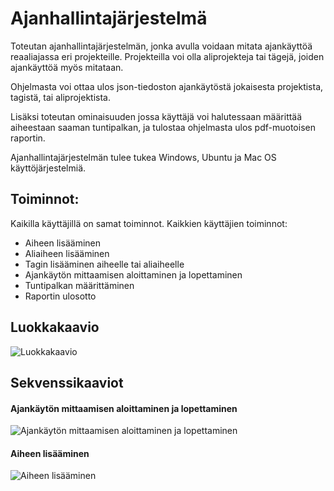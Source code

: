 # Ajanhallintajärjestelmä

Toteutan ajanhallintajärjestelmän, jonka avulla voidaan mitata ajankäyttöä reaaliajassa eri projekteille. Projekteilla voi olla aliprojekteja tai tägejä, joiden ajankäyttöä myös mitataan.

Ohjelmasta voi ottaa ulos json-tiedoston ajankäytöstä jokaisesta projektista, tagistä, tai aliprojektista.

Lisäksi toteutan ominaisuuden jossa käyttäjä voi halutessaan määrittää aiheestaan saaman tuntipalkan, ja tulostaa ohjelmasta ulos pdf-muotoisen raportin.

Ajanhallintajärjestelmän tulee tukea Windows, Ubuntu ja Mac OS käyttöjärjestelmiä.

## Toiminnot:
Kaikilla käyttäjillä on samat toiminnot.
Kaikkien käyttäjien toiminnot:

 - Aiheen lisääminen
 - Aliaiheen lisääminen
 - Tagin lisääminen aiheelle tai aliaiheelle
 - Ajankäytön mittaamisen aloittaminen ja lopettaminen
 - Tuntipalkan määrittäminen
 - Raportin ulosotto

## Luokkakaavio
![Luokkakaavio](https://github.com/rovaniemi/vulpy/blob/master/dokumentaatio/luokkakaavio-6.4.2017.png)

## Sekvenssikaaviot

#### Ajankäytön mittaamisen aloittaminen ja lopettaminen

![Ajankäytön mittaamisen aloittaminen ja lopettaminen](https://github.com/rovaniemi/vulpy/blob/master/dokumentaatio/ajankaytto.png)

#### Aiheen lisääminen

![Aiheen lisääminen](https://github.com/rovaniemi/vulpy/blob/master/dokumentaatio/ajankaytto.png)
